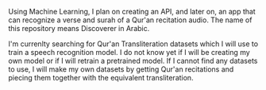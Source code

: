 Using Machine Learning, I plan on creating an API, and later on, an app that can recognize a verse and surah of a Qur'an recitation audio. The name of this repository means Discoverer in Arabic.

I'm currenlty searching for Qur'an Transliteration datasets which I will use to train a speech recognition model. I do not know yet if I will be creating my own model or if I will retrain a pretrained model. If I cannot find any datasets to use, I will make my own datasets by getting Qur'an recitations and piecing them together with the equivalent transliteration. 